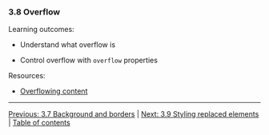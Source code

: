 ### 3.8 Overflow

Learning outcomes:

- Understand what overflow is

- Control overflow with `overflow` properties

Resources:

- [Overflowing content](https://developer.mozilla.org/docs/Learn/CSS/Building_blocks/Overflowing_content)

---

[Previous: 3.7 Background and borders](/curriculum/2-core/2-styling/3-07-backgrounds-and-borders.md) | [Next: 3.9 Styling replaced elements](/curriculum/2-core/2-styling/3-09-styling-replaced-elements.md) | [Table of contents](/TOC.md)
